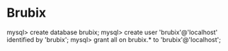 # Brubix

mysql> create database brubix;
mysql> create user 'brubix'@'localhost' identified by 'brubix';
mysql> grant all on brubix.* to 'brubix'@'localhost';